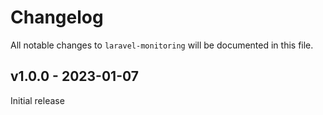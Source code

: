 # Changelog

All notable changes to `laravel-monitoring` will be documented in this file.

## v1.0.0 - 2023-01-07

Initial release
